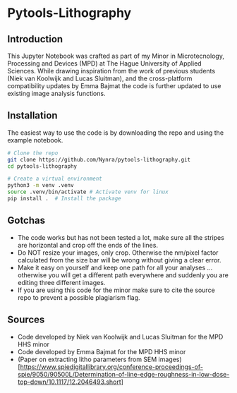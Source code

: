 # Pytools-Lithography

## Introduction

This Jupyter Notebook was crafted as part of my Minor in Microtecnology, Processing and Devices (MPD) at The Hague University of Applied Sciences. While drawing inspiration from the work of previous students (Niek van Koolwijk and Lucas Sluitman), and the cross-platform compatibility updates by Emma Bajmat the code is further updated to use existing image analysis functions.

## Installation

The easiest way to use the code is by downloading the repo and using the example notebook.

```bash
# Clone the repo
git clone https://github.com/Nynra/pytools-lithography.git
cd pytools-lithography

# Create a virtual environment
python3 -m venv .venv
source .venv/bin/activate # Activate venv for linux
pip install .  # Install the package
```

## Gotchas

- The code works but has not been tested a lot, make sure all the stripes
are horizontal and crop off the ends of the lines.
- Do NOT resize your images, only crop. Otherwise the nm/pixel factor calculated from the size bar will be wrong without giving a clear error.
- Make it easy on yourself and keep one path for all your analyses ... otherwise you will get a different path everywhere and suddenly you are editing three different images. 
- If you are using this code for the minor make sure to cite the source repo to prevent a possible plagiarism flag.

## Sources

- Code developed by Niek van Koolwijk and Lucas Sluitman for the MPD HHS minor
- Code developed by Emma Bajmat for the MPD HHS minor
- (Paper on extracting litho parameters from SEM images)[https://www.spiedigitallibrary.org/conference-proceedings-of-spie/9050/90500L/Determination-of-line-edge-roughness-in-low-dose-top-down/10.1117/12.2046493.short]
